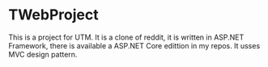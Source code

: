 # TWebProject
This is a project for UTM. 
It is a clone of reddit, it is written in ASP.NET Framework, there is available a ASP.NET Core edittion in my repos.
It usses MVC design pattern.

